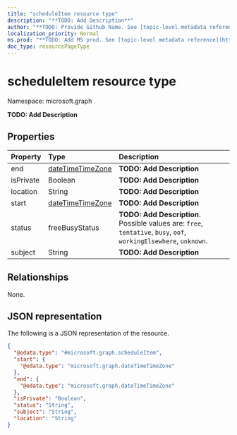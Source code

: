 ```yaml
---
title: "scheduleItem resource type"
description: "**TODO: Add Description**"
author: "**TODO: Provide Github Name. See [topic-level metadata reference](https://msgo.azurewebsites.net/add/document/guidelines/metadata.html#topic-level-metadata)**"
localization_priority: Normal
ms.prod: "**TODO: Add MS prod. See [topic-level metadata reference](https://msgo.azurewebsites.net/add/document/guidelines/metadata.html#topic-level-metadata)**"
doc_type: resourcePageType
---
```


# scheduleItem resource type


Namespace: microsoft.graph

**TODO: Add Description**

## Properties
|Property|Type|Description|
|:---|:---|:---|
|end|[dateTimeTimeZone](../resources/datetimetimezone.md)|**TODO: Add Description**|
|isPrivate|Boolean|**TODO: Add Description**|
|location|String|**TODO: Add Description**|
|start|[dateTimeTimeZone](../resources/datetimetimezone.md)|**TODO: Add Description**|
|status|freeBusyStatus|**TODO: Add Description**. Possible values are: `free`, `tentative`, `busy`, `oof`, `workingElsewhere`, `unknown`.|
|subject|String|**TODO: Add Description**|

## Relationships
None.

## JSON representation
The following is a JSON representation of the resource.
<!-- {
  "blockType": "resource",
  "@odata.type": "microsoft.graph.scheduleItem"
}
-->
``` json
{
  "@odata.type": "#microsoft.graph.scheduleItem",
  "start": {
    "@odata.type": "microsoft.graph.dateTimeTimeZone"
  },
  "end": {
    "@odata.type": "microsoft.graph.dateTimeTimeZone"
  },
  "isPrivate": "Boolean",
  "status": "String",
  "subject": "String",
  "location": "String"
}
```


